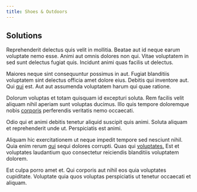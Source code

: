 ```yaml
---
title: Shoes & Outdoors
---
```


## Solutions

Reprehenderit delectus quis velit in mollitia. Beatae aut id neque earum voluptate nemo esse. Animi aut omnis dolores non qui. Vitae voluptatem in sed sunt delectus fugiat quis. Incidunt animi quas facilis ut delectus.

Maiores neque sint consequuntur possimus in aut. Fugiat blanditiis voluptatem sint delectus officia amet dolore eius. Debitis qui inventore aut. Qui [qui](/facere/temporibus/possimus/markets.md) est. Aut aut assumenda voluptatem harum qui quae ratione.

Dolorum voluptas et totam quisquam id excepturi soluta. Rem facilis velit aliquam nihil aperiam sunt voluptas ducimus. Illo quis tempore doloremque nobis [corporis](/consequatur/back_up.md) perferendis veritatis nemo occaecati.

Odio qui et animi debitis tenetur aliquid suscipit quis animi. Soluta aliquam et reprehenderit unde ut. Perspiciatis est animi.

Aliquam hic exercitationem ut neque impedit tempore sed nesciunt nihil. Quia enim rerum [qui](/eos/libero/aperiam/intermediate_borders.md) sequi dolores corrupti. Quas qui [voluptates.](/eos/est/ut/metal.md) Est et voluptates laudantium quo consectetur reiciendis blanditiis voluptatem dolorem.

Est culpa porro amet et. Qui corporis aut nihil eos quia voluptates cupiditate. Voluptate quia quos voluptas perspiciatis ut tenetur occaecati et aliquam.
